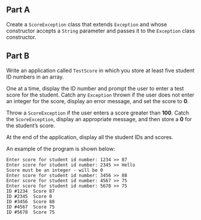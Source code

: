 ## Part A
Create a `ScoreException` class that extends `Exception` and whose constructor accepts a `String` parameter and passes it to the `Exception` class constructor.

## Part B
Write an application called `TestScore` in which you store at least five student ID numbers in an array. 

One at a time, display the ID number and prompt the user to enter a test score for the student. Catch any `Exception` thrown if the user does not enter an integer for the score, display an error message, and set the score to **0**. 

Throw a `ScoreException` if the user enters a score greater than **100**. Catch the `ScoreException`, display an appropriate message, and then store a **0** for the student’s score. 

At the end of the application, display all the student IDs and scores. 

An example of the program is shown below:
```
Enter score for student id number: 1234 >> 87
Enter score for student id number: 2345 >> Hello
Score must be an integer - will be 0
Enter score for student id number: 3456 >> 88
Enter score for student id number: 4567 >> 75
Enter score for student id number: 5678 >> 75
ID #1234  Score 87
ID #2345  Score 0
ID #3456  Score 88
ID #4567  Score 75
ID #5678  Score 75
```

